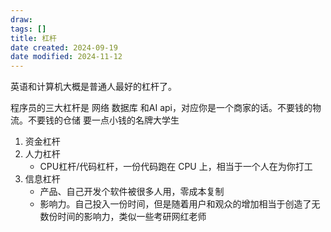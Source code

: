 ```yaml
---
draw:
tags: []
title: 杠杆
date created: 2024-09-19
date modified: 2024-11-12
---
```

英语和计算机大概是普通人最好的杠杆了。

程序员的三大杠杆是 网络 数据库 和AI api，对应你是一个商家的话。不要钱的物流。不要钱的仓储 要一点小钱的名牌大学生



1. 资金杠杆
2. 人力杠杆
	- CPU杠杆/代码杠杆，一份代码跑在 CPU 上，相当于一个人在为你打工
3. 信息杠杆
	- 产品、自己开发个软件被很多人用，零成本复制
	- 影响力。自己投入一份时间，但是随着用户和观众的增加相当于创造了无数份时间的影响力，类似一些考研网红老师

